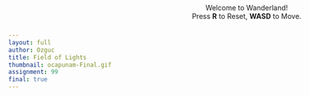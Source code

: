 ```yaml
---
layout: full
author: Ozguc
title: Field of Lights
thumbnail: ocapunam-Final.gif
assignment: 99
final: true
---
```


<!-- <body> -->
<div id="info" style="
        position:fixed; top:0.5em;
        width:100%; height:4em; z-index:99;"><center>
    Welcome to Wanderland!<br/>
    Press <b>R</b> to Reset,
    <b>WASD</b> to Move.
</center></div>

<script deferred type="module">

import * as T from '../code/ocapunam/module.js   '

import OzRenderer from '../code/ocapunam/OzRenderer-finalDev.js'
import BoidsRenderer from '../code/ocapunam/BoidsRenderer.js'

let dt = 0, dn = 0, iBoid = 0

let ground, starsGeometry, objects = []
let terrain = new T.Object3D(), sky = new T.Object3D()
let raycaster
let subDiv = 256
let dim = 1e4

let rtMaterial = new T.MeshPhongMaterial({ color: 0xbea9de})

    ground = new T.Mesh(
    new T.PlaneGeometry(dim, dim, subDiv, subDiv), rtMaterial)
    ground.rotation.set(-Math.PI/2,0,0)
    ground.castShadow = true
    ground.receiveShadow = true
    terrain.add(ground)
    objects.push(ground)


starsGeometry = new T.Geometry();

for ( let i = 0; i < 10000; i ++ ) {

    let star = new T.Vector3();
    star.x = T.Math.randFloatSpread( 2000 );
    star.y = T.Math.randFloatSpread( 2000 );
    star.z = T.Math.randFloatSpread( 2000 );

    starsGeometry.vertices.push( star );

}

let starsMaterial = new T.PointsMaterial( { color: 0x888888 } );

let starField = new T.Points( starsGeometry, starsMaterial );

sky.add( starField );

function ResetGround(){
    terrain.remove(ground)
    ground = new T.Mesh(
    new T.PlaneGeometry(dim, dim, subDiv, subDiv), rtMaterial)
    ground.rotation.set(-Math.PI/2,0,0)
    ground.castShadow = true
    ground.receiveShadow = true
    terrain.add(ground)
    objects.push(ground)
}


function MoveMesh(boid, i, j) {
    let v = Math.floor(boid.x+(i-2))*subDiv + Math.floor(boid.y-j+2)
    ground.geometry.vertices[v].z += Math.sqrt(mask[i][j]) * multiplier
}

const mask = [
  [0,0,1,0,0],
  [0,1,2,1,0],
  [1,2,3,2,1],
  [0,1,2,1,0],
  [0,0,1,0,0]]

// const mask = [
//       [1,2,1],
//       [2,3,2],
//       [1,2,1]]

let multiplier = 2

let boids = new BoidsRenderer({
    boidCount: 50,
    width: subDiv,
    height: subDiv,
    update: (dt) => update(dt),
})

boids.init()

let curBoids = boids.swarm.boids || []

raycaster = new T.Raycaster( new T.Vector3(0,10,0), new T.Vector3( 0, - 1, 0 ), 0, 100 );


function update(time) {
    for (let boid of curBoids)
        for (let i=0;i<mask.length;++i)
            for (let j=0;j<mask[i].length;++j)
                MoveMesh(boid, i, j)

    raycaster.ray.origin.copy( renderer.camera.position );
    raycaster.ray.origin.y += 50;

    var intersect = raycaster.intersectObjects( objects )[0]

    if (intersect != undefined){
    renderer.camera.position.y = intersect.point.y + 5
    }
    if(renderer.camera.position.x <= -(dim/2-100)){
        renderer.camera.position.x = -(dim/2-100)
    }
    if(renderer.camera.position.x >= (dim/2-100)){
        renderer.camera.position.x = (dim-100)
    }
    if(renderer.camera.position.z <= -(dim/2-100)){
        renderer.camera.position.z = -(dim-100)
    }
    if(renderer.camera.position.z >= (dim/2-100)){
        renderer.camera.position.z = (dim/2-100)
    }

    if (++dn%4!=0) return
    ground.geometry.computeVertexNormals()
    ground.geometry.verticesNeedUpdate = true
}


let renderer = new OzRenderer({
    position: { x: 0, y: 10, z: 0 },
    background: 0x2e4482,
    ambient: 0x546bab,
    update: (t) => update(t),
    })

renderer.add(terrain, sky)

document.addEventListener("keydown", onDocumentKeyDown, false);
function onDocumentKeyDown(event) {
    var keyCode = event.which;
    if (keyCode == 82) {
        ResetGround()
    }
};

</script>
<!-- </body> -->


<!--
<iframe width="100%" height="600" src="/code/ocapunam-final/"></iframe>
<div id="text">
Wander through the ever-changing topography of wanderland. Agent-based swarm simulation manipulates the land you are walking on over time, creating mountains and valleys that you can climb over. At each instance, the state of the land is unique and offers a whole new world to discover.
<br />
<br />
Click <a href="../code/ocapunam-final/">here</a> for fullscreen.
</div>
-->

